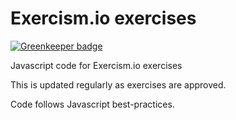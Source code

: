 # Exercism.io exercises

[![Greenkeeper badge](https://badges.greenkeeper.io/w3bdesign/exercism.svg)](https://greenkeeper.io/)

Javascript code for Exercism.io exercises

This is updated regularly as exercises are approved.

Code follows Javascript best-practices.
